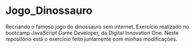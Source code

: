 # Jogo_Dinossauro
Recriando o famoso jogo do dinossauro sem internet. Exercício realizado no bootcamp JavaScript Game Developer, da Digital Innovation One. Neste repositório está o exercício feito juntamente com minhas modificações.
